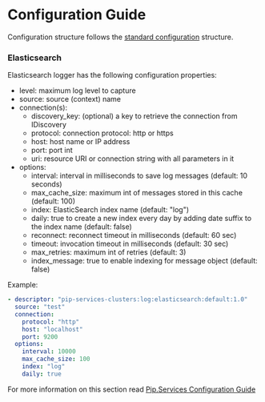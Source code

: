 # Configuration Guide <br/>

Configuration structure follows the 
[standard configuration](https://github.com/pip-services/pip-services3-container-node/doc/Configuration.md) 
structure. 

### <a name="log_elasticsearch"></a> Elasticsearch

Elasticsearch logger has the following configuration properties:
- level:             maximum log level to capture
- source:            source (context) name
- connection(s):
    - discovery_key:         (optional) a key to retrieve the connection from IDiscovery
    - protocol:              connection protocol: http or https
    - host:                  host name or IP address
    - port:                  port int
    - uri:                   resource URI or connection string with all parameters in it
- options:
    - interval:        interval in milliseconds to save log messages (default: 10 seconds)
    - max_cache_size:  maximum int of messages stored in this cache (default: 100)
    - index:           ElasticSearch index name (default: "log")
    - daily:           true to create a new index every day by adding date suffix to the index
                       name (default: false)
    - reconnect:       reconnect timeout in milliseconds (default: 60 sec)
    - timeout:         invocation timeout in milliseconds (default: 30 sec)
    - max_retries:     maximum int of retries (default: 3)
    - index_message:   true to enable indexing for message object (default: false)

Example:
```yaml
- descriptor: "pip-services-clusters:log:elasticsearch:default:1.0"
  source: "test"
  connection:
    protocol: "http"
    host: "localhost"
    port: 9200
  options:
    interval: 10000
    max_cache_size: 100
    index: "log"
    daily: true       
```

For more information on this section read 
[Pip.Services Configuration Guide](https://github.com/pip-services/pip-services3-container-node/doc/Configuration.md#deps)